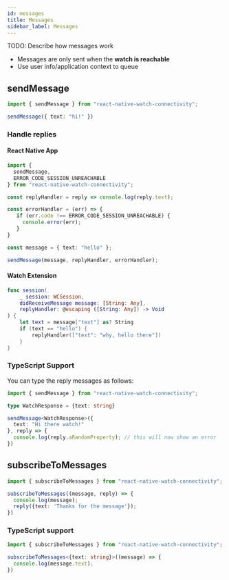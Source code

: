 ```yaml
---
id: messages
title: Messages
sidebar_label: Messages
---
```


TODO: Describe how messages work
- Messages are only sent when the **watch is reachable**
- Use user info/application context to queue

## sendMessage

```typescript
import { sendMessage } from "react-native-watch-connectivity";

sendMessage({ text: "hi!" })
```

### Handle replies

#### React Native App

```ts
import { 
  sendMessage, 
  ERROR_CODE_SESSION_UNREACHABLE 
} from "react-native-watch-connectivity";

const replyHandler = reply => console.log(reply.text);

const errorHandler = (err) => {
   if (err.code !== ERROR_CODE_SESSION_UNREACHABLE) {
     console.error(err);
   } 
}

const message = { text: "hello" };

sendMessage(message, replyHandler, errorHandler);
```

#### Watch Extension

```swift
func session(
    _ session: WCSession, 
    didReceiveMessage message: [String: Any], 
    replyHandler: @escaping ([String: Any]) -> Void
) {
    let text = message["text"] as? String
    if (text == "hello") {
        replyHandler(["text": "why, hello there"])
    }
}
```

### TypeScript Support

You can type the reply messages as follows:

```ts
import { sendMessage } from "react-native-watch-connectivity";

type WatchResponse = {text: string}

sendMessage<WatchResponse>({
  text: "Hi there watch!"
}, reply => {
  console.log(reply.aRandomProperty); // this will now show an error
})
```

## subscribeToMessages

```ts
import { subscribeToMessages } from "react-native-watch-connectivity";

subscribeToMessages((message, reply) => {
  console.log(message);
  reply({text: 'Thanks for the message'});
})
```

### TypeScript support

```ts
import { subscribeToMessages } from "react-native-watch-connectivity";

subscribeToMessages<{text: string}>((message) => {
  console.log(message.text);
})
```
